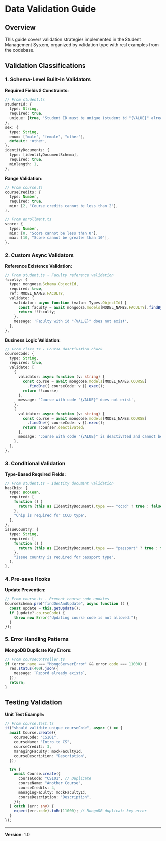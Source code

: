 # Data Validation Guide

## Overview

This guide covers validation strategies implemented in the Student Management System, organized by validation type with real examples from the codebase.

## Validation Classifications

### 1. Schema-Level Built-in Validators

**Required Fields & Constraints:**

```typescript
// From student.ts
studentId: {
  type: String,
  required: true,
  unique: [true, 'Student ID must be unique (student id "{VALUE}" already exists)'],
},
sex: {
  type: String,
  enum: ["male", "female", "other"],
  default: "other",
},
identityDocuments: {
  type: [identityDocumentSchema],
  required: true,
  minlength: 1,
},
```

**Range Validation:**

```typescript
// From course.ts
courseCredits: {
  type: Number,
  required: true,
  min: [2, "Course credits cannot be less than 2"],
},

// From enrollment.ts
score: {
  type: Number,
  min: [0, "Score cannot be less than 0"],
  max: [10, "Score cannot be greater than 10"],
},
```

### 2. Custom Async Validators

**Reference Existence Validation:**

```typescript
// From student.ts - Faculty reference validation
faculty: {
  type: mongoose.Schema.ObjectId,
  required: true,
  ref: MODEL_NAMES.FACULTY,
  validate: {
    validator: async function (value: Types.ObjectId) {
      const faculty = await mongoose.models[MODEL_NAMES.FACULTY].findById(value);
      return !!faculty;
    },
    message: 'Faculty with id "{VALUE}" does not exist',
  },
},
```

**Business Logic Validation:**

```typescript
// From class.ts - Course deactivation check
courseCode: {
  type: String,
  required: true,
  validate: [
    {
      validator: async function (v: string) {
        const course = await mongoose.models[MODEL_NAMES.COURSE]
          .findOne({ courseCode: v }).exec();
        return !!course;
      },
      message: 'Course with code "{VALUE}" does not exist',
    },
    {
      validator: async function (v: string) {
        const course = await mongoose.models[MODEL_NAMES.COURSE]
          .findOne({ courseCode: v }).exec();
        return !course?.deactivated;
      },
      message: 'Course with code "{VALUE}" is deactivated and cannot be used',
    },
  ],
},
```

### 3. Conditional Validation

**Type-Based Required Fields:**

```typescript
// From student.ts - Identity document validation
hasChip: {
  type: Boolean,
  required: [
    function () {
      return (this as IIdentityDocument).type === "cccd" ? true : false;
    },
    "Chip is required for CCCD type",
  ],
},
issueCountry: {
  type: String,
  required: [
    function () {
      return (this as IIdentityDocument).type === "passport" ? true : false;
    },
    "Issue country is required for passport type",
  ],
},
```

### 4. Pre-save Hooks

**Update Prevention:**

```typescript
// From course.ts - Prevent course code updates
CourseSchema.pre("findOneAndUpdate", async function () {
  const update = this.getUpdate();
  if (update?.courseCode) {
    throw new Error("Updating course code is not allowed.");
  }
});
```

### 5. Error Handling Patterns

**MongoDB Duplicate Key Errors:**

```typescript
// From courseController.ts
if (error.name === "MongoServerError" && error.code === 11000) {
  res.status(400).json({
    message: `Record already exists`,
  });
  return;
}
```

## Testing Validation

**Unit Test Example:**

```typescript
// From course.test.ts
it("should validate unique courseCode", async () => {
  await Course.create({
    courseCode: "CS101",
    courseName: "Intro to CS",
    courseCredits: 3,
    managingFaculty: mockFacultyId,
    courseDescription: "Description",
  });

  try {
    await Course.create({
      courseCode: "CS101", // Duplicate
      courseName: "Another Course",
      courseCredits: 4,
      managingFaculty: mockFacultyId,
      courseDescription: "Description",
    });
  } catch (err: any) {
    expect(err.code).toBe(11000); // MongoDB duplicate key error
  }
});
```

---

**Version**: 1.0
